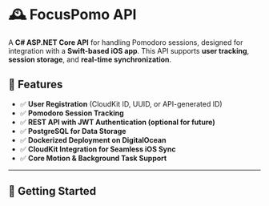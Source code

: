 # 🕰️ FocusPomo API  

A **C# ASP.NET Core API** for handling Pomodoro sessions, designed for integration with a **Swift-based iOS app**. This API supports **user tracking**, **session storage**, and **real-time synchronization**.

## 📌 Features
- ✅ **User Registration** (CloudKit ID, UUID, or API-generated ID)
- ✅ **Pomodoro Session Tracking**
- ✅ **REST API with JWT Authentication (optional for future)**
- ✅ **PostgreSQL for Data Storage**
- ✅ **Dockerized Deployment on DigitalOcean**
- ✅ **CloudKit Integration for Seamless iOS Sync**
- ✅ **Core Motion & Background Task Support**

---

## 🚀 Getting Started  
